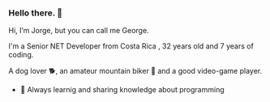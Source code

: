 ### Hello there. 👋

Hi, I’m Jorge, but you can call me George. 

I'm a Senior NET Developer from Costa Rica , 32 years old and 7 years of coding.

A dog lover 🐕, an amateur mountain biker 🚴 and a good video-game player.

- 📗 Always learnig and sharing knowledge about programming




<!---
joelizondo/joelizondo is a ✨ special ✨ repository because its `README.md` (this file) appears on your GitHub profile.
You can click the Preview link to take a look at your changes.
--->
